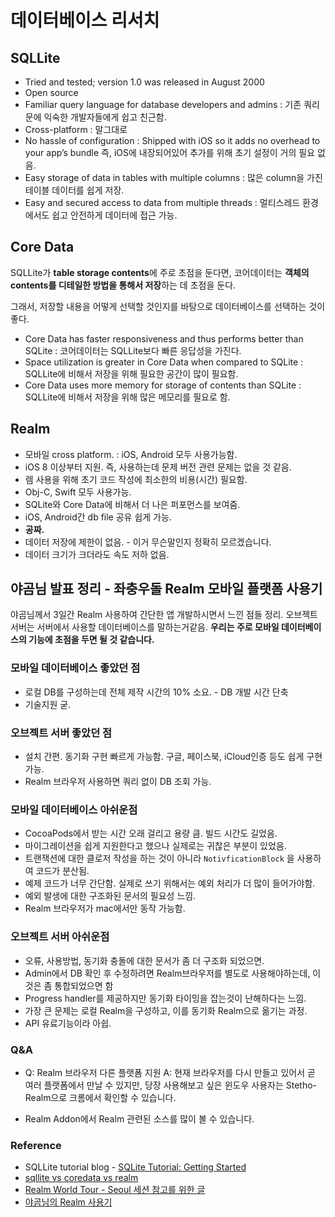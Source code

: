 # 데이터베이스 리서치

## SQLLite

* Tried and tested; version 1.0 was released in August 2000
* Open source
* Familiar query language for database developers and admins
  : 기존 쿼리문에 익숙한 개발자들에게 쉽고 친근함.
* Cross-platform : 말그대로
* No hassle of configuration
  : Shipped with iOS so it adds no overhead to your app’s bundle
    즉, iOS에 내장되어있어 추가를 위해 초기 설정이 거의 필요 없음.
* Easy storage of data in tables with multiple columns
  : 많은 column을 가진 테이블 데이터를 쉽게 저장.
* Easy and secured access to data from multiple threads 
  : 멀티스레드 환경에서도 쉽고 안전하게 데이터에 접근 가능.

## Core Data
SQLLite가 **table storage contents**에 주로 초점을 둔다면,
코어데이터는 **객체의 contents를 디테일한 방법을 통해서 저장**하는 데 초점을 둔다.

그래서, 저장할 내용을 어떻게 선택할 것인지를 바탕으로 데이터베이스를 선택하는 것이 좋다.

* Core Data has faster responsiveness and thus performs better than SQLite
  : 코어데이터는 SQLLite보다 빠른 응답성을 가진다.
* Space utilization is greater in Core Data when compared to SQLite
  : SQLLite에 비해서 저장을 위해 필요한 공간이 많이 필요함.
* Core Data uses more memory for storage of contents than SQLite
  : SQLLite에 비해서 저장을 위해 많은 메모리를 필요로 함.

## Realm
* 모바일 cross platform.
  : iOS, Android 모두 사용가능함.
* iOS 8 이상부터 지원. 즉, 사용하는데 문제 버전 관련 문제는 없을 것 같음.
* 렘 사용을 위해 초기 코드 작성에 최소한의 비용(시간) 필요함.
* Obj-C, Swift 모두 사용가능.
* SQLite와 Core Data에 비해서 더 나은 퍼포먼스를 보여줌.
* iOS, Android간 db file 공유 쉽게 가능.
* **공짜.**
* 데이터 저장에 제한이 없음. - 이거 무슨말인지 정확히 모르겠습니다.
* 데이터 크기가 크더라도 속도 저하 없음.

## 야곰님 발표 정리 - 좌충우돌 Realm 모바일 플랫폼 사용기
야곰님께서 3일간 Realm 사용하여 간단한 앱 개발하시면서 느낀 점들 정리.
오브젝트 서버는 서버에서 사용할 데이터베이스를 말하는거같음.
**우리는 주로 모바일 데이터베이스의 기능에 초점을 두면 될 것 같습니다.**

### 모바일 데이터베이스 좋았던 점
* 로컬 DB를 구성하는데 전체 제작 시간의 10% 소요. - DB 개발 시간 단축
* 기술지원 굳.

### 오브젝트 서버 좋았던 점
* 설치 간편. 동기화 구현 빠르게 가능함. 구글, 페이스북, iCloud인증 등도 쉽게 구현 가능.
* Realm 브라우저 사용하면 쿼리 없이 DB 조회 가능.

### 모바일 데이터베이스 아쉬운점
* CocoaPods에서 받는 시간 오래 걸리고 용량 큼. 빌드 시간도 길었음.
* 마이그레이션을 쉽게 지원한다고 했으나 실제로는 귀찮은 부분이 있었음.
* 트랜잭션에 대한 클로저 작성을 하는 것이 아니라 `NotivficationBlock` 을 사용하여 코드가 분산됨.
* 예제 코드가 너무 간단함. 실제로 쓰기 위해서는 예외 처리가 더 많이 들어가야함.
* 예외 발생에 대한 구조화된 문서의 필요성 느낌.
* Realm 브라우저가 mac에서만 동작 가능함.

### 오브젝트 서버 아쉬운점
* 오류, 사용방법, 동기화 충돌에 대한 문서가 좀 더 구조화 되었으면.
* Admin에서 DB 확인 후 수정하려면 Realm브라우저를 별도로 사용해야하는데, 이것은 좀 통합되었으면 함
* Progress handler를 제공하지만 동기화 타이밍을 잡는것이 난해하다는 느낌.
* 가장 큰 문제는 로컬 Realm을 구성하고, 이를 동기화 Realm으로 옮기는 과정.
* API 유료기능이라 아쉽.

### Q&A

* Q: Realm 브라우저 다른 플랫폼 지원
A: 현재 브라우저를 다시 만들고 있어서 곧 여러 플랫폼에서 만날 수 있지만,
  당장 사용해보고 싶은 윈도우 사용자는 Stetho-Realm으로 크롬에서 확인할 수 있습니다.

* Realm Addon에서 Realm 관련된 소스를 많이 볼 수 있습니다.

### Reference

* SQLLite tutorial blog - [SQLite Tutorial: Getting Started](https://www.raywenderlich.com/123579/sqlite-tutorial-swift)
* [sqllite vs coredata vs realm](https://medium.com/@hiddenbrains/sqlite-core-data-and-realm-which-one-to-choose-for-ios-database-b12c0cd424df)
* [Realm World Tour - Seoul 세션 참고를 위한 글](http://sonim1.tistory.com/192)
* [야곰님의 Realm 사용기](https://news.realm.io/kr/news/develop-app-in-3-days-with-rmp/)


